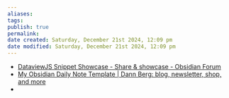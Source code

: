 ```yaml
---
aliases: 
tags: 
publish: true
permalink:
date created: Saturday, December 21st 2024, 12:09 pm
date modified: Saturday, December 21st 2024, 12:09 pm
---
```


- [DataviewJS Snippet Showcase - Share & showcase - Obsidian Forum](https://forum.obsidian.md/t/dataviewjs-snippet-showcase/17847/20?u=gibson)
- [My Obsidian Daily Note Template | Dann Berg: blog, newsletter, shop, and more](https://dannb.org/blog/2022/obsidian-daily-note-template/)
- 